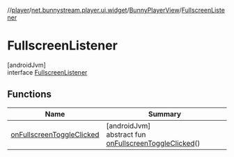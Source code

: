 //[player](../../../../index.md)/[net.bunnystream.player.ui.widget](../../index.md)/[BunnyPlayerView](../index.md)/[FullscreenListener](index.md)

# FullscreenListener

[androidJvm]\
interface [FullscreenListener](index.md)

## Functions

| Name | Summary |
|---|---|
| [onFullscreenToggleClicked](on-fullscreen-toggle-clicked.md) | [androidJvm]<br>abstract fun [onFullscreenToggleClicked](on-fullscreen-toggle-clicked.md)() |
